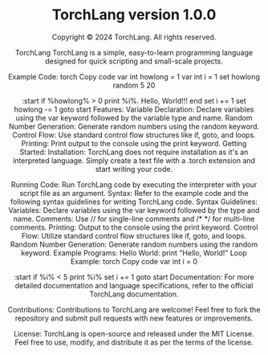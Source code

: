<center>
  
  <h1><b>TorchLang version 1.0.0</b></h1>
  <p>Copyright © 2024 TorchLang. All rights reserved.</p>
<p>TorchLang
TorchLang is a simple, easy-to-learn programming language designed for quick scripting and small-scale projects.

Example Code:
torch
Copy code
var int howlong = 1
var int i = 1
set howlong random 5 20

:start
if %howlong% > 0
print %i%. Hello, World!!!
end
set i += 1
set howlong -= 1
goto start
Features:
Variable Declaration: Declare variables using the var keyword followed by the variable type and name.
Random Number Generation: Generate random numbers using the random keyword.
Control Flow: Use standard control flow structures like if, goto, and loops.
Printing: Print output to the console using the print keyword.
Getting Started:
Installation: TorchLang does not require installation as it's an interpreted language. Simply create a text file with a .torch extension and start writing your code.

Running Code: Run TorchLang code by executing the interpreter with your script file as an argument.
Syntax: Refer to the example code and the following syntax guidelines for writing TorchLang code.
Syntax Guidelines:
Variables: Declare variables using the var keyword followed by the type and name.
Comments: Use // for single-line comments and /* */ for multi-line comments.
Printing: Output to the console using the print keyword.
Control Flow: Utilize standard control flow structures like if, goto, and loops.
Random Number Generation: Generate random numbers using the random keyword.
Example Programs:
Hello World:
print "Hello, World!"
Loop Example:
torch
Copy code
var int i = 0

:start
if %i% < 5
    print %i%
    set i += 1
    goto start
Documentation:
For more detailed documentation and language specifications, refer to the official TorchLang documentation.

Contributions:
Contributions to TorchLang are welcome! Feel free to fork the repository and submit pull requests with new features or improvements.

License:
TorchLang is open-source and released under the MIT License. Feel free to use, modify, and distribute it as per the terms of the license.</p>

  
  </center>
